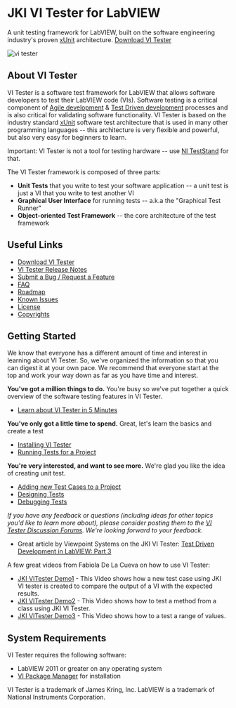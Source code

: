 # JKI VI Tester for LabVIEW

A unit testing framework for LabVIEW, built on the software engineering industry's proven [xUnit](http://en.wikipedia.org/wiki/XUnit) architecture. [Download VI Tester](https://vipm.jki.net/package/jki_labs_tool_vi_tester)

![vi tester](https://cloud.githubusercontent.com/assets/381432/25556811/bc5c2ec2-2cb8-11e7-9c6d-c738208e3fc4.png)

About VI Tester
---------------
VI Tester is a software test framework for LabVIEW that allows software developers to test their LabVIEW code (VIs). Software testing is a critical component of [Agile development](http://en.wikipedia.org/wiki/Agile_software_development) & [Test Driven development](http://en.wikipedia.org/wiki/Test-driven_development) processes and is also critical for validating software functionality. VI Tester is based on the industry standard [xUnit](http://en.wikipedia.org/wiki/XUnit) software test architecture that is used in many other programming languages -- this architecture is very flexible and powerful, but also very easy for beginners to learn.

Important: VI Tester is not a tool for testing hardware -- use [NI TestStand](http://www.ni.com/teststand/) for that.

The VI Tester framework is composed of three parts:

- **Unit Tests** that you write to test your software application -- a unit test is just a VI that you write to test another VI
- **Graphical User Interface** for running tests -- a.k.a the "Graphical Test Runner"
- **Object-oriented Test Framework** -- the core architecture of the test framework

## Useful Links ##

- [Download VI Tester](https://vipm.jki.net/package/jki_labs_tool_vi_tester)
- [VI Tester Release Notes](http://forums.jkisoft.com/index.php?showtopic=1024)
- [Submit a Bug / Request a Feature](https://github.com/JKISoftware/JKI-VI-Tester/issues)
- [FAQ](http://forums.jkisoft.com/index.php?showtopic=968)
- [Roadmap](http://forums.jkisoft.com/index.php?showtopic=986%22)
- [Known Issues](http://forums.jkisoft.com/index.php?showtopic=1003)
- [License](https://github.com/JKISoftware/JKI-VI-Tester/blob/master/LICENSE)
- [Copyrights](http://forums.jkisoft.com/index.php?showtopic=964)

## Getting Started ##

We know that everyone has a different amount of time and interest in learning about VI Tester. So, we've organized the information so that you can digest it at your own pace. We recommend that everyone start at the top and work your way down as far as you have time and interest.

**You've got a million things to do.**
You're busy so we've put together a quick overview of the software testing features in VI Tester.

 - [Learn about VI Tester in 5 Minutes](http://forums.jkisoft.com/index.php?showtopic=973)

**You've only got a little time to spend.**
Great, let's learn the basics and create a test

 - [Installing VI Tester](http://forums.jkisoft.com/index.php?showtopic=967)
 - [Running Tests for a Project](http://forums.jkisoft.com/index.php?showtopic=974)

**You're very interested, and want to see more.**
We're glad you like the idea of creating unit test.

 - [Adding new Test Cases to a Project](http://forums.jkisoft.com/index.php?showtopic=979&st=0)
 - [Designing Tests](http://forums.jkisoft.com/index.php?showtopic=978)
 - [Debugging Tests](http://forums.jkisoft.com/index.php?showtopic=980)

*If you have any feedback or questions (including ideas for other topics you'd like to learn more about), please consider posting them to the [VI Tester Discussion Forums](http://forums.jki.net/forum/51-vi-tester/). We're looking forward to your feedback.*

 - Great article by Viewpoint Systems on the JKI VI Tester: [Test Driven Development in LabVIEW: Part 3](http://www.viewpointusa.com/newsletter/2009_february/newsletter_2009_FebTDD.php)

A few great videos from Fabiola De La Cueva on how to use VI Tester:

- [JKI VITester Demo1](https://www.youtube.com/watch?v=Ec1GOY_Cgxc) - This Video shows how a new test case using JKI VI tester is created to compare the output of a VI with the expected results.
- [JKI VITester Demo2](https://www.youtube.com/watch?v=YYPlYCnSLYo) - This Video shows how to test a method from a class using JKI VI Tester.
- [JKI VITester Demo3](https://www.youtube.com/watch?v=CfVnYtBEqAE) - This Video shows how to a test a range of values.

## System Requirements ##
VI Tester requires the following software:

- LabVIEW 2011 or greater on any operating system
- [VI Package Manager](http://vipm.jki.net) for installation


VI Tester is a trademark of James Kring, Inc. LabVIEW is a trademark of National Instruments Corporation.

